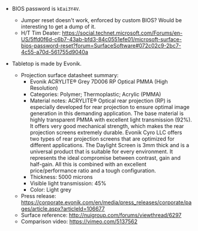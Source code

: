 * BIOS password is `kEai3Y4V`.
  * Jumper reset doesn't work, enforced by custom BIOS? Would be interesting to get a dump of it.
  * H/T Tim Deater: https://social.technet.microsoft.com/Forums/en-US/5ffd0f6d-c6b7-43ab-bfd3-84c0551efe01/microsoft-surface-bios-password-reset?forum=SurfaceSoftware#072c02c9-2bc7-4c55-a70d-561755d9040a
  
* Tabletop is made by Evonik.
  * Projection surface datasheet summary:
    * Evonik ACRYLITE® Grey 7D006 RP Optical PMMA (High Resolution)
    * Categories: Polymer; Thermoplastic; Acrylic (PMMA)
    * Material notes: ACRYLITE® Optical rear projection (RP) is especially developed for rear projection to ensure optimal image generation in this demanding application. The base material is highly transparent PMMA with excellent light transmission (92%). It offers very good mechanical strength, which makes the rear projection screens extremely durable. Evonik Cyro LLC offers two types of rear projection screens that are optimized for different applications. The Daylight Screen is 3mm thick and is a universal product that is suitable for every environment. It represents the ideal compromise between contrast, gain and half-gain. All this is combined with an excellent price/performance ratio and a tough configuration.
    * Thickness: 5000 microns
    * Visible light transmission: 45%
    * Color: Light grey
  * Press release: https://corporate.evonik.com/en/media/press_releases/corporate/pages/article.aspx?articleId=106677
  * Surface reference: http://nuigroup.com/forums/viewthread/6297
  * Comparison video: https://vimeo.com/5137562
